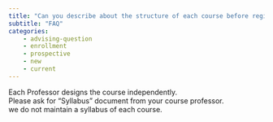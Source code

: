 ```yaml
---
title: "Can you describe about the structure of each course before registering? (e.g., Assignments, Projects & Presentations)."
subtitle: "FAQ"
categories:
    - advising-question
    - enrollment
    - prospective
    - new
    - current
---
```

Each Professor designs the course independently. <br>
Please ask for “Syllabus” document from your course professor. <br>
we do not maintain a syllabus of each course.